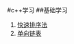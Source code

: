 #c++学习
##基础学习
1. [快速排序法](https://github.com/xiangdong1987/LearnC-/blob/master/basic/QuickSort.cpp)
2. [单向链表](https://github.com/xiangdong1987/LearnC-/blob/master/basic/List.cpp)
